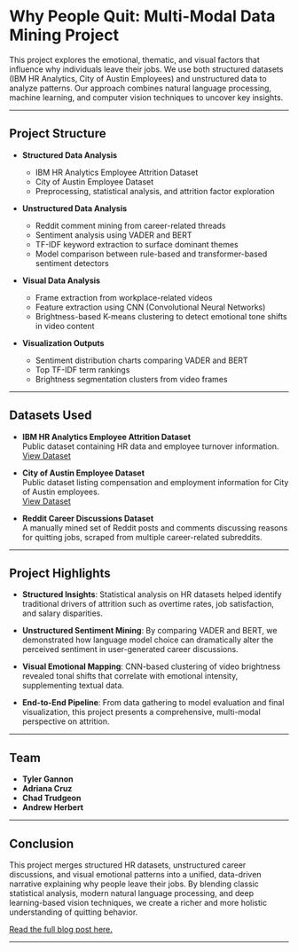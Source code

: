 # Why People Quit: Multi-Modal Data Mining Project

This project explores the emotional, thematic, and visual factors that influence why individuals leave their jobs. We use both structured datasets (IBM HR Analytics, City of Austin Employees) and unstructured data to analyze patterns. Our approach combines natural language processing, machine learning, and computer vision techniques to uncover key insights.

---

## Project Structure

- **Structured Data Analysis**
  - IBM HR Analytics Employee Attrition Dataset
  - City of Austin Employee Dataset
  - Preprocessing, statistical analysis, and attrition factor exploration
  
- **Unstructured Data Analysis**
  - Reddit comment mining from career-related threads
  - Sentiment analysis using VADER and BERT
  - TF-IDF keyword extraction to surface dominant themes
  - Model comparison between rule-based and transformer-based sentiment detectors

- **Visual Data Analysis**
  - Frame extraction from workplace-related videos
  - Feature extraction using CNN (Convolutional Neural Networks)
  - Brightness-based K-means clustering to detect emotional tone shifts in video content

- **Visualization Outputs**
  - Sentiment distribution charts comparing VADER and BERT
  - Top TF-IDF term rankings
  - Brightness segmentation clusters from video frames

---

## Datasets Used

- **IBM HR Analytics Employee Attrition Dataset**  
  Public dataset containing HR data and employee turnover information.  
  [View Dataset](https://www.kaggle.com/datasets/pavansubhasht/ibm-hr-analytics-attrition-dataset)

- **City of Austin Employee Dataset**  
  Public dataset listing compensation and employment information for City of Austin employees.  
  [View Dataset](https://data.austintexas.gov/City-Government/City-Employee-Compensation/5fmi-ynp3)

- **Reddit Career Discussions Dataset**  
  A manually mined set of Reddit posts and comments discussing reasons for quitting jobs, scraped from multiple career-related subreddits.
  
---

## Project Highlights

- **Structured Insights**: Statistical analysis on HR datasets helped identify traditional drivers of attrition such as overtime rates, job satisfaction, and salary disparities.

- **Unstructured Sentiment Mining**: By comparing VADER and BERT, we demonstrated how language model choice can dramatically alter the perceived sentiment in user-generated career discussions.

- **Visual Emotional Mapping**: CNN-based clustering of video brightness revealed tonal shifts that correlate with emotional intensity, supplementing textual data.

- **End-to-End Pipeline**: From data gathering to model evaluation and final visualization, this project presents a comprehensive, multi-modal perspective on attrition.

---

## Team

- **Tyler Gannon** 
- **Adriana Cruz** 
- **Chad Trudgeon**
- **Andrew Herbert**

---

## Conclusion

This project merges structured HR datasets, unstructured career discussions, and visual emotional patterns into a unified, data-driven narrative explaining why people leave their jobs. By blending classic statistical analysis, modern natural language processing, and deep learning-based vision techniques, we create a richer and more holistic understanding of quitting behavior.


[Read the full blog post here.](https://medium.com/@thetylergannon/63c057eaf55f)

---
